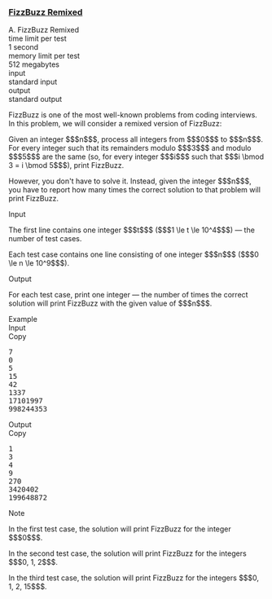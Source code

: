 <h3><a href="https://codeforces.com/contest/2070/problem/A" target="_blank" rel="noopener noreferrer">FizzBuzz Remixed</a></h3>

<div class="header"><div class="title">A. FizzBuzz Remixed</div><div class="time-limit"><div class="property-title">time limit per test</div>1 second</div><div class="memory-limit"><div class="property-title">memory limit per test</div>512 megabytes</div><div class="input-file input-standard"><div class="property-title">input</div>standard input</div><div class="output-file output-standard"><div class="property-title">output</div>standard output</div></div><div><p>FizzBuzz is one of the most well-known problems from coding interviews. In this problem, we will consider a remixed version of FizzBuzz:</p><p><span class="tex-font-style-it">Given an integer $$$n$$$, process all integers from $$$0$$$ to $$$n$$$. For every integer such that its remainders modulo $$$3$$$ and modulo $$$5$$$ are the same (so, for every integer $$$i$$$ such that $$$i \bmod 3 = i \bmod 5$$$), print</span> <span class="tex-font-style-tt">FizzBuzz</span>.</p><p>However, you don't have to solve it. Instead, given the integer $$$n$$$, you have to report how many times the correct solution to that problem will print <span class="tex-font-style-tt">FizzBuzz</span>.</p></div><div class="input-specification"><div class="section-title">Input</div><p>The first line contains one integer $$$t$$$ ($$$1 \le t \le 10^4$$$) — the number of test cases.</p><p>Each test case contains one line consisting of one integer $$$n$$$ ($$$0 \le n \le 10^9$$$).</p></div><div class="output-specification"><div class="section-title">Output</div><p>For each test case, print one integer — the number of times the correct solution will print <span class="tex-font-style-tt">FizzBuzz</span> with the given value of $$$n$$$.</p></div><div class="sample-tests"><div class="section-title">Example</div><div class="sample-test"><div class="input"><div class="title">Input<div title="Copy" data-clipboard-target="#id006312738333532429" id="id008228302001133324" class="input-output-copier">Copy</div></div><pre id="id006312738333532429"><div class="test-example-line test-example-line-even test-example-line-0">7</div><div class="test-example-line test-example-line-odd test-example-line-1">0</div><div class="test-example-line test-example-line-even test-example-line-2">5</div><div class="test-example-line test-example-line-odd test-example-line-3">15</div><div class="test-example-line test-example-line-even test-example-line-4">42</div><div class="test-example-line test-example-line-odd test-example-line-5">1337</div><div class="test-example-line test-example-line-even test-example-line-6">17101997</div><div class="test-example-line test-example-line-odd test-example-line-7">998244353</div></pre></div><div class="output"><div class="title">Output<div title="Copy" data-clipboard-target="#id006755348294104139" id="id009410882660307629" class="input-output-copier">Copy</div></div><pre id="id006755348294104139">1
3
4
9
270
3420402
199648872
</pre></div></div></div><div class="note"><div class="section-title">Note</div><p>In the first test case, the solution will print <span class="tex-font-style-tt">FizzBuzz</span> for the integer $$$0$$$.</p><p>In the second test case, the solution will print <span class="tex-font-style-tt">FizzBuzz</span> for the integers $$$0, 1, 2$$$.</p><p>In the third test case, the solution will print <span class="tex-font-style-tt">FizzBuzz</span> for the integers $$$0, 1, 2, 15$$$.</p></div>